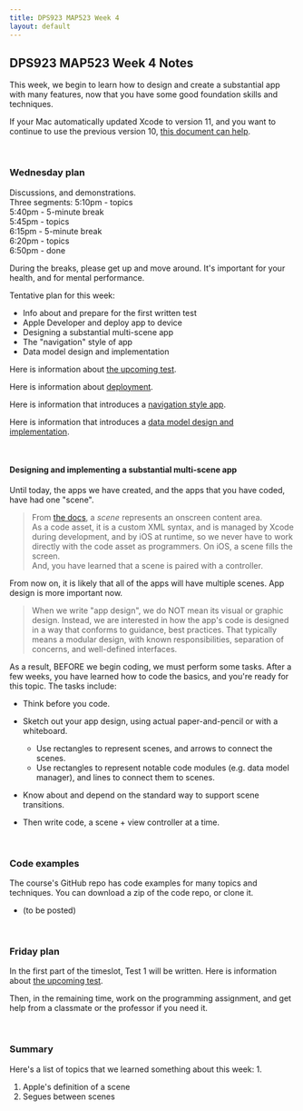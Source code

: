 ```yaml
---
title: DPS923 MAP523 Week 4
layout: default
---
```


## DPS923 MAP523 Week 4 Notes

This week, we begin to learn how to design and create a substantial app with many features, now that you have some good foundation skills and techniques. 

If your Mac automatically updated Xcode to version 11, and you want to continue to use the previous version 10, [this document can help](xcode-previous-version). 

<br>

### Wednesday plan

Discussions, and demonstrations.  
Three segments:
5:10pm - topics  
5:40pm - 5-minute break  
5:45pm - topics  
6:15pm - 5-minute break  
6:20pm - topics  
6:50pm - done  

During the breaks, please get up and move around. It's important for your health, and for mental performance. 

Tentative plan for this week:
* Info about and prepare for the first written test
* Apple Developer and deploy app to device 
* Designing a substantial multi-scene app 
* The "navigation" style of app 
* Data model design and implementation 

Here is information about [the upcoming test](test-success-info). 

Here is information about [deployment](xcode-deploy). 

Here is information that introduces a [navigation style app](navigation-controller-essentials). 

Here is information that introduces a [data model design and implementation](data-model-essentials). 

<br>

#### Designing and implementing a substantial multi-scene app

Until today, the apps we have created, and the apps that you have coded, have had one "scene". 

> From [the docs](https://developer.apple.com/library/archive/documentation/ToolsLanguages/Conceptual/Xcode_Overview/DesigningwithStoryboards.html), a *scene* represents an onscreen content area.  
> As a code asset, it is a custom XML syntax, and is managed by Xcode during development, and by iOS at runtime, so we never have to work directly with the code asset as programmers. 
> On iOS, a scene fills the screen.  
> And, you have learned that a scene is paired with a controller. 

From now on, it is likely that all of the apps will have multiple scenes. App design is more important now.

> When we write "app design", we do NOT mean its visual or graphic design. Instead, we are interested in how the app's code is designed in a way that conforms to guidance, best practices. That typically means a modular design, with known responsibilities, separation of concerns, and well-defined interfaces. 

As a result, BEFORE we begin coding, we must perform some tasks. After a few weeks, you have learned how to code the basics, and you're ready for this topic. The tasks include: 

* Think before you code. 

* Sketch out your app design, using actual paper-and-pencil or with a whiteboard. 
  * Use rectangles to represent scenes, and arrows to connect the scenes. 
  * Use rectangles to represent notable code modules (e.g. data model manager), and lines to connect them to scenes. 

* Know about and depend on the standard way to support scene transitions. 

* Then write code, a scene + view controller at a time. 

<br>

### Code examples

The course's GitHub repo has code examples for many topics and techniques. You can download a zip of the code repo, or clone it. 
* (to be posted) 

<br>

### Friday plan

In the first part of the timeslot, Test 1 will be written. Here is information about [the upcoming test](test-success-info). 

Then, in the remaining time, work on the programming assignment, and get help from a classmate or the professor if you need it. 

<br>

### Summary

Here's a list of topics that we learned something about this week:
1. 
1. Apple's definition of a scene 
1. Segues between scenes


<br>
